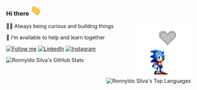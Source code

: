 ### Hi there <img src="https://raw.githubusercontent.com/ABSphreak/ABSphreak/master/gifs/Hi.gif" width="30">  
<img title="Ronnyldo Silva's Top Languages" align="right" height=150px src="https://github.com/RonnyldoSilva/ronnyldosilva/blob/main/sonic.gif"/>

🕵️‍♀️ Always being curious and building things

👯 I’m available to help and learn together



[<img src="https://img.shields.io/github/followers/beatrizadm?label=follow&style=social" height="22" title="Follow me" />](https://github.com/RonnyldoSilva) 
[<img src="https://img.shields.io/badge/-LinkedIn-blue?style=flat-square&logo=Linkedin&logoColor=white&link=https://www.linkedin.com/in/ronnyldo-silva-200325145/" height="22" title="LinkedIn" />](https://www.linkedin.com/in/ronnyldo-silva-200325145/) 
[<img src="https://img.shields.io/badge/-Instagram-purple?style=flat-square&logo=Instagram&logoColor=white&link=https://www.instagram.com/ronnyldosilva" height="22" title="Instagram" />](https://www.instagram.com/ronnyldosilva)



<img title="Ronnyldo Silva's GitHub Stats" align="left" height=150px src="https://github-readme-stats.vercel.app/api?username=ronnyldosilva&hide=issues&count_private=true&icon_color=871489&title_color=01057d&bg_color=DEG,ffffff,e8ecfd&show_icons=true)"
/>

<img title="Ronnyldo Silva's Top Languages" align="right" heigth=150px src="https://github-readme-stats.vercel.app/api/top-langs/?username=ronnyldosilva&count_private=true&layout=compact&icon_color=871489&title_color=01057d&bg_color=DEG,ffffff,e8ecfd&show_icons=true)"
/>

